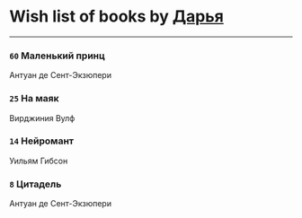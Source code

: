 # Wish list of books by [Дарья](http://vk.com/id17479508)
---

### `60` Маленький принц
Антуан де Сент-Экзюпери

### `25` На маяк
Вирджиния Вулф

### `14` Нейромант
Уильям Гибсон

### `8` Цитадель
Антуан де Сент-Экзюпери

